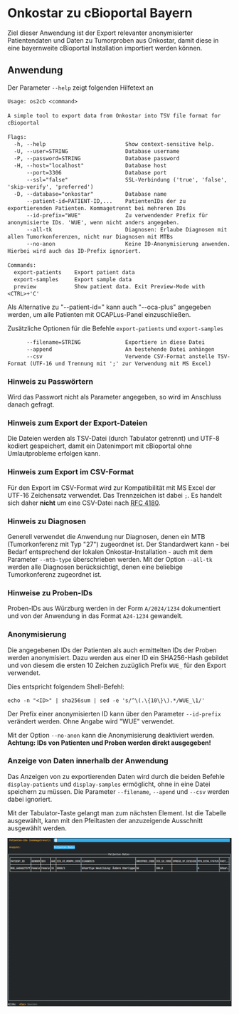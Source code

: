 # Onkostar zu cBioportal Bayern

Ziel dieser Anwendung ist der Export relevanter anonymisierter Patientendaten und Daten zu Tumorproben aus Onkostar,
damit diese in eine bayernweite cBioportal Installation importiert werden können.

## Anwendung

Der Parameter `--help` zeigt folgenden Hilfetext an

```
Usage: os2cb <command>

A simple tool to export data from Onkostar into TSV file format for cBioportal

Flags:
  -h, --help                         Show context-sensitive help.
  -U, --user=STRING                  Database username
  -P, --password=STRING              Database password
  -H, --host="localhost"             Database host
      --port=3306                    Database port
      --ssl="false"                  SSL-Verbindung ('true', 'false', 'skip-verify', 'preferred')
  -D, --database="onkostar"          Database name
      --patient-id=PATIENT-ID,...    PatientenIDs der zu exportierenden Patienten. Kommagetrennt bei mehreren IDs
      --id-prefix="WUE"              Zu verwendender Prefix für anonymisierte IDs. 'WUE', wenn nicht anders angegeben.
      --all-tk                       Diagnosen: Erlaube Diagnosen mit allen Tumorkonferenzen, nicht nur Diagnosen mit MTBs
      --no-anon                      Keine ID-Anonymisierung anwenden. Hierbei wird auch das ID-Prefix ignoriert.

Commands:
  export-patients    Export patient data
  export-samples     Export sample data
  preview            Show patient data. Exit Preview-Mode with <CTRL>+'C'
```

Als Alternative zu "--patient-id=" kann auch "--oca-plus" angegeben werden, um alle Patienten mit OCAPLus-Panel einzuschließen.

Zusätzliche Optionen für die Befehle `export-patients` und `export-samples`

```
      --filename=STRING              Exportiere in diese Datei
      --append                       An bestehende Datei anhängen
      --csv                          Verwende CSV-Format anstelle TSV-Format (UTF-16 und Trennung mit ';' zur Verwendung mit MS Excel)
```

### Hinweis zu Passwörtern

Wird das Passwort nicht als Parameter angegeben, so wird im Anschluss danach gefragt.

### Hinweis zum Export der Export-Dateien

Die Dateien werden als TSV-Datei (durch Tabulator getrennt) und UTF-8 kodiert gespeichert, damit ein Datenimport mit
cBioportal ohne Umlautprobleme erfolgen kann.

### Hinweis zum Export im CSV-Format

Für den Export im CSV-Format wird zur Kompatibilität mit MS Excel der UTF-16 Zeichensatz verwendet. Das Trennzeichen ist dabei `;`.
Es handelt sich daher **nicht** um eine CSV-Datei nach [RFC 4180](https://www.rfc-editor.org/rfc/rfc4180).

### Hinweis zu Diagnosen

Generell verwendet die Anwendung nur Diagnosen, denen ein MTB (Tumorkonferenz mit Typ "27") zugeordnet ist.
Der Standardwert kann - bei Bedarf entsprechend der lokalen Onkostar-Installation - auch mit dem Parameter `--mtb-type`
überschrieben werden.
Mit der Option `--all-tk` werden alle Diagnosen berücksichtigt, denen eine beliebige Tumorkonferenz zugeordnet ist.

### Hinweise zu Proben-IDs

Proben-IDs aus Würzburg werden in der Form `A/2024/1234` dokumentiert und von der Anwendung in das Format `A24-1234` gewandelt. 

### Anonymisierung

Die angegebenen IDs der Patienten als auch ermittelten IDs der Proben werden anonymisiert.
Dazu werden aus einer ID ein SHA256-Hash gebildet und von diesem die ersten 10 Zeichen zuzüglich Prefix `WUE_` für den
Export verwendet.

Dies entspricht folgendem Shell-Befehl:

```shell
echo -n "<ID>" | sha256sum | sed -e 's/^\(.\{10\}\).*/WUE_\1/'
```

Der Prefix einer anonymisierten ID kann über den Parameter `--id-prefix` verändert werden. Ohne Angabe wird "WUE" verwendet.

Mit der Option `--no-anon` kann die Anonymisierung deaktiviert werden. 
**Achtung: IDs von Patienten und Proben werden direkt ausgegeben!**

### Anzeige von Daten innerhalb der Anwendung

Das Anzeigen von zu exportierenden Daten wird durch die beiden Befehle `display-patients` und `display-samples` ermöglicht, ohne in eine Datei speichern zu müssen.
Die Parameter `--filename`, `--apend` und `--csv` werden dabei ignoriert.

Mit der Tabulator-Taste gelangt man zum nächsten Element. Ist die Tabelle ausgewählt, kann mit den Pfeiltasten der anzuzeigende Ausschnitt ausgewählt werden.

![Ansicht der Anzeige von Daten](display.gif)
